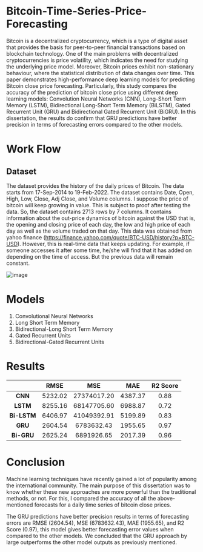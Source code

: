# Bitcoin-Time-Series-Price-Forecasting
Bitcoin is a decentralized cryptocurrency, which is a type of digital asset that provides the basis for peer-to-peer financial transactions based on blockchain technology. One of the main problems with decentralized cryptocurrencies is price volatility, which indicates the need for studying the underlying price model. Moreover, Bitcoin prices exhibit non-stationary behaviour, where the statistical distribution of data changes over time. This paper demonstrates high-performance deep learning models for predicting Bitcoin close price forecasting. Particularly, this study compares the accuracy of the prediction of bitcoin close price using different deep learning models: Convolution Neural Networks (CNN), Long-Short Term Memory (LSTM), Bidirectional Long-Short Term Memory (BiLSTM), Gated Recurrent Unit (GRU) and Bidirectional Gated Recurrent Unit (BiGRU). In this dissertation, the results do confirm that GRU predictions have better precision in terms of forecasting errors compared to the other models.

# Work Flow

## Dataset
The dataset provides the history of the daily prices of Bitcoin. The data starts from 17-Sep-2014 to 19-Feb-2022. The dataset contains Date, Open, High, Low, Close, Adj Close, and Volume columns. I suppose the price of bitcoin will keep growing in value. This is subject to proof after testing the data. So, the dataset contains 2713 rows by 7 columns. It contains information about the out-price dynamics of bitcoin against the USD that is, the opening and closing price of each day, the low and high price of each day as well as the volume traded on that day. This data was obtained from yahoo finance (https://finance.yahoo.com/quote/BTC-USD/history?p=BTC-USD). However, this is real-time data that keeps updating. For example, if someone accesses it after some time, he/she will find that it has added on depending on the time of access. But the previous data will remain constant.

![image](https://user-images.githubusercontent.com/50575405/171634941-0b019ae8-9d5e-442f-bd72-a00613bc3fbe.png)



# Models
1. Convolutional Neural Networks
2. Long Short Term Memory
3. Bidirectional-Long Short Term Memory
4. Gated Recurrent Units
5. Bidirectional-Gated Recurrent Units

# Results
|              | RMSE     |    MSE      | MAE     | R2 Score | 
| :-----------:| :-------:| :----------:| :------:| :-------:|
| **CNN**      | 5232.02  | 27374017.20 | 4387.37 | 0.88     |
| **LSTM**     | 8255.16  | 68147705.60 | 6988.87 | 0.72     |
| **Bi-LSTM**  | 6406.97  | 41049392.91 | 5199.89 | 0.83     |
| **GRU**      | 2604.54  | 6783632.43  | 1955.65 | 0.97     |
| **Bi-GRU**   | 2625.24  | 6891926.65  | 2017.39 | 0.96     |

# Conclusion
Machine learning techniques have recently gained a lot of popularity among the international community. The main purpose of this dissertation was to know whether these new approaches are more powerful than the traditional methods, or not. For this, I compared the accuracy of all the above-mentioned forecasts for a daily time series of bitcoin close prices.

The GRU predictions have better precision results in terms of forecasting errors are RMSE (2604.54), MSE (6783632.43), MAE (1955.65), and R2 Score (0.97), this model gives better forecasting error values when compared to the other models. We concluded that the GRU approach by large outperforms the other model outputs as previously mentioned.
